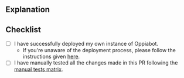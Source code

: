 <!--
  - Thanks for submitting code to Oppiabot! Please fill out the following as part of
  - your pull request so we can review your code more easily.
  -->

## Explanation
<!--
  - Explain what your PR does. If this PR fixes an existing bug, please include
  - "Fixes #bugnum:" in the explanation so that GitHub can auto-close the issue
  - when this PR is merged.
  -->

## Checklist
- [ ] I have successfully deployed my own instance of Oppiabot.
  - If you're unaware of the deployment process, please follow the instructions given [here](https://github.com/oppia/oppiabot/wiki/Deploying-your-own-instance-of-the-oppiabot).
- [ ] I have manually tested all the changes made in this PR following the [manual tests matrix](https://github.com/oppia/oppiabot/wiki/Manual-Tests-Matrix).
